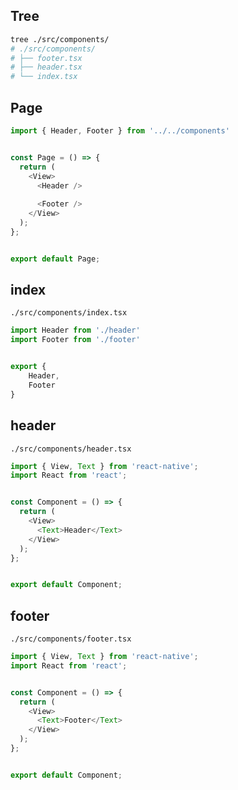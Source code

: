 ## Tree
```bash
tree ./src/components/
# ./src/components/
# ├── footer.tsx
# ├── header.tsx
# └── index.tsx
```

## Page
```ts
import { Header, Footer } from '../../components'


const Page = () => {
  return (
    <View>
      <Header />
      
      <Footer />
    </View>
  );
};


export default Page;
```


## index
`./src/components/index.tsx`
```ts
import Header from './header'
import Footer from './footer'


export {
    Header,
    Footer
}
```


## header
`./src/components/header.tsx`
```ts
import { View, Text } from 'react-native';
import React from 'react';


const Component = () => {
  return (
    <View>
      <Text>Header</Text>
    </View>
  );
};


export default Component;
```


## footer
`./src/components/footer.tsx`
```ts
import { View, Text } from 'react-native';
import React from 'react';


const Component = () => {
  return (
    <View>
      <Text>Footer</Text>
    </View>
  );
};


export default Component;
```
